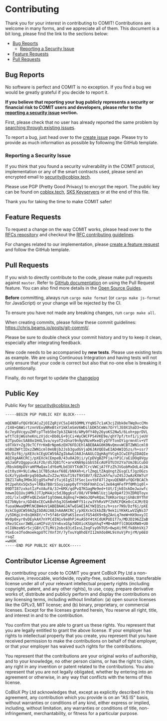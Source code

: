 # Contributing

Thank you for your interest in contributing to COMIT! Contributions are welcome in many forms, and we appreciate all of them.
This document is a bit long, please find the link to the sections below:

* [Bug Reports](#bug-reports)
  * [Reporting a Security Issue](#reporting-a-security-issue)
* [Feature Requests](#feature-requests)
* [Pull Requests](#pull-requests)

## Bug Reports

No software is perfect and COMIT is no exception.
If you find a bug we would be greatly grateful if you decide to report it.

**If you believe that reporting your bug publicly represents a security or financial risk to COMIT users and developers, please refer to the [reporting a security issue](#ReportingASecurityIssue) section.**

First, please check that no user has already reported the same problem by [searching through existing issues](/issues?q=is%3Aissue+is%3Aopen+sort%3Aupdated-desc).

To report a bug, just head over to the [create issue](/issues/new/choose) page.
Please try to provide as much information as possible by following the GitHub template.

### Reporting a Security Issue

If you think that you found a security vulnerability in the COMIT protocol, implementation or any of the smart contracts used, please send an encrypted email to [security@coblox.tech](mailto:security@coblox.tech).

Please use PGP (Pretty Good Privacy) to encrypt the report. 
The public key can be found on [coblox.tech](https://coblox.tech/security_coblox_tech_pubkey.gpg.asc), [SKS Keyservers](http://hkps.pool.sks-keyservers.net/pks/lookup?op=get&search=0xA3FE95C45DC90212) or at the end of this file.

Thank you for taking the time to make COMIT safer!

## Feature Requests

To request a change on the way COMIT works, please head over to the [RFCs repository](https://github.com/comit-network/rfc) and checkout the [RFC contributing guidelines](https://github.com/comit-network/rfc/blob/master/CONTRIBUTING.md).
 
For changes related to our implementation, please [create a feature request](/issues/new/choose) and follow the GitHub template.

## Pull Requests

If you wish to directly contribute to the code, please make pull requests against `master`.
Refer to [GitHub documentation](https://help.github.com/articles/about-pull-requests/) on using the Pull Request feature.
You can also find more details in the [Open Source Guides](https://opensource.guide/how-to-contribute/#opening-a-pull-request).

**Before** committing, always run `cargo make format` (or `cargo make js-format` for JavaScript) or your change will be rejected by the CI.

To ensure you have not made any breaking changes, run `cargo make all`.

When creating commits, please follow these commit guidelines: https://chris.beams.io/posts/git-commit/.

Please be sure to double check your commit history and try to keep it clean, especially after integrating feedback.

New code needs to be accompanied by **new tests**. Please use existing tests as example.
We are using Continuous Integration and having tests will not only ensure that your code is correct but also that no-one else is breaking it unintentionally.

Finally, do not forget to update the [changelog](./CHANGELOG.md)

## Public Key
Public Key for [security@coblox.tech](mailto:security@coblox.tech)

```
-----BEGIN PGP PUBLIC KEY BLOCK-----

mQENBFufQGYBCACuZjOIZqRjVC5aI485OMMLYYqNS7c1aK3cjZUbk0eTWq9vcCMn
/I48+QAWirtznnVExyNReBtxY1kKlmSmV6WDilbDK5CmWs7OrYlJE0X1haD3+4Do
6c7ey8VcqyuZHFcpTTeb5be7pk3ZAAt6/AMy0fY40y26yoKS2Nw5/6Loh+pprDVL
wftTc8jWGsheKnLzVjdc+Db0LG+9jCi+WyCWCFPS4VKE9e/qhY7pf/tnf1/ijeUV
8JTpuOocSA88o1H4L5va/oyoT2sOnat9n9pVNzeMxeQlyQfFTonOYigrmn4lv+VT
s0TXkY+ZgJ9cTCfYrKmBrNpm6zEH76FDJEhlABEBAAG0K0NvQmxvWCBTZWN1cml0
eSBUZWFtIDxzZWN1cml0eUBjb2Jsb3gudGVjaD6JAVQEEwEIAD4WIQSzs/h+ssr7
N9/Dzf6j/pXEXckCEgUCW59AZgIbAwUJA8JnAAULCQgHAgYVCgkICwIEFgIDAQIe
AQIXgAAKCRCj/pXEXckCEmpeB/43uOA20ji/yCpDVgBZPFja/nP1C/aEiDOq8Vgy
qSJaGPzQgppucAiF2b/dSJQ81fC+areXNA9piGbS5EcAUFUTU3V2Ya7UmJBiCubU
/Rbsk6HpDVraHFMwQaxldY6eMLbd3XYTXdK7CrcVWCjA7fFzZhJVGobMxDdL4c2A
e1t0yzH+9LCuNwi1CTB5zAaxf68E/bNX4h+LrlZmgLtZAqUngtZGsgCLfJgzOGzs
GcKzYypbeBrpq56QwAuZvZ2w/KUuT19zT9X5BV7/BZZukhfw/uZ4SJJwAzKXW7uY
ZBZ17aRqJM9mJOjgO5xPmFzTuj6IgSI3fSec1xvtbF87l2qxuQENBFufQGYBCACh
9t2pehXx5Qx5y+lRBa7B8rSSoyiqep0yTYYd6FXmhIcwl3e84qHFefPf0Mh1q0l+
09DTI87zxkotIzPxVAuFA/3J+6MX/qdPvQ7KGagMe9ed+tUt/Ijk03skDeJwzwfc
hmwmIQ1UujHMkJJTJpM4Ajc5dJBggksF/O8/VF9HW6lUzj1Ap9pAf23VZDRQToyx
zO1/lxlxQMfeQEZxGmf1gtOmmL8q8nq7+UWdoJQPeRQaLTUKKorUqzjGhBc0YThV
GI7bNybrx/GD48xCECwkBvh5qJGSm6mWFf51czw3YhRxVPf2kRCFQKe0cC4JM/EQ
fuoaUWwaQMMlNCBW4oV1ABEBAAGJATwEGAEIACYWIQSzs/h+ssr7N9/Dzf6j/pXE
XckCEgUCW59AZgIbDAUJA8JnAAAKCRCj/pXEXckCEkbZB/9ek1iYKkKLwVZqNs37
/y5DKgLV+8sQHX8Y/+7+5f46rGbPaKS1evxSfG54dX9+BgZAnLq7meW+HX9oxyJI
Wv0p0xyr0vDEykAX7nYPCdIN1v9a0hPJ4uA5bY4tXCdUKPUD1T7x/MDJD196ZZaB
tRezSCxxr3WBLcaHIFsUjSYn6vxGSp7dOXicKSUphhqT+M0+A0FflC0G6XRW8+U0
olI8NzeNSr5cjGBY/CTLMVi2obc83idIesLZeqFsyOhTU5+0wpXifMlfk8bhVXi7
YGxEce3fodmoekqpUTC7Xnf3Y/7yTxuYq0hdEYI12mXdo8HL9sVuVjPnjrM/p6EU
rsqZ
=wHOK
-----END PGP PUBLIC KEY BLOCK-----
```

## Contributor License Agreement

By contributing your code to COMIT you grant CoBloX Pty Ltd a non-exclusive, irrevocable, worldwide, royalty-free, sublicenseable, transferable license under all of your relevant intellectual property rights (including copyright, patent, and any other rights), to use, copy, prepare derivative works of, distribute and publicly perform and display the contributions on any licensing terms, including without limitation: (a) open source licenses like the GPLv3, MIT license; and (b) binary, proprietary, or commercial licenses. 
Except for the licenses granted herein, You reserve all right, title, and interest in and to the contribution.

You confirm that you are able to grant us these rights. 
You represent that you are legally entitled to grant the above license. 
If your employer has rights to intellectual property that you create, you represent that you have received permission to make the contributions on behalf of that employer, or that your employer has waived such rights for the contributions.

You represent that the contributions are your original works of authorship, and to your knowledge, no other person claims, or has the right to claim, any right in any invention or patent related to the contributions. 
You also represent that you are not legally obligated, whether by entering into an agreement or otherwise, in any way that conflicts with the terms of this license.

CoBloX Pty Ltd acknowledges that, except as explicitly described in this agreement, any contribution which you provide is on an "AS IS" basis, without warranties or conditions of any kind, either express or implied, including, without limitation, any warranties or conditions of title, non-infringement, merchantability, or fitness for a particular purpose.
